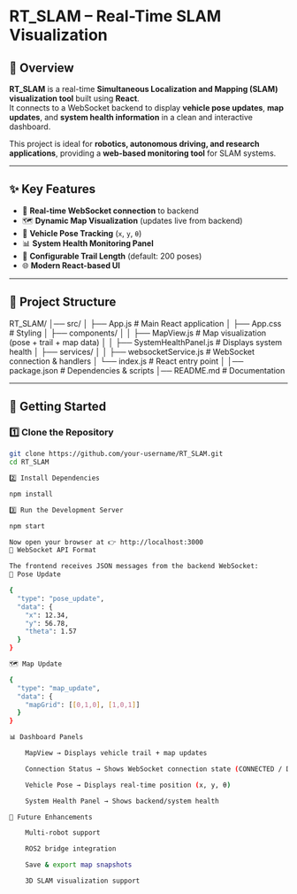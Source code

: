 # RT_SLAM – Real-Time SLAM Visualization

## 📖 Overview
**RT_SLAM** is a real-time **Simultaneous Localization and Mapping (SLAM) visualization tool** built using **React**.  
It connects to a WebSocket backend to display **vehicle pose updates**, **map updates**, and **system health information** in a clean and interactive dashboard.

This project is ideal for **robotics, autonomous driving, and research applications**, providing a **web-based monitoring tool** for SLAM systems.

---

## ✨ Key Features
- 🔴 **Real-time WebSocket connection** to backend  
- 🗺️ **Dynamic Map Visualization** (updates live from backend)  
- 🚗 **Vehicle Pose Tracking** (`x`, `y`, `θ`)  
- 📊 **System Health Monitoring Panel**  
- 🔄 **Configurable Trail Length** (default: 200 poses)  
- 🌐 **Modern React-based UI**  

---

## 📂 Project Structure

RT_SLAM/
│── src/
│ ├── App.js # Main React application
│ ├── App.css # Styling
│ ├── components/
│ │ ├── MapView.js # Map visualization (pose + trail + map data)
│ │ ├── SystemHealthPanel.js # Displays system health
│ ├── services/
│ │ ├── websocketService.js # WebSocket connection & handlers
│ └── index.js # React entry point
│
│── package.json # Dependencies & scripts
│── README.md # Documentation


---

## 🚀 Getting Started

### 1️⃣ Clone the Repository
```bash
git clone https://github.com/your-username/RT_SLAM.git
cd RT_SLAM

2️⃣ Install Dependencies

npm install

3️⃣ Run the Development Server

npm start

Now open your browser at 👉 http://localhost:3000
🔌 WebSocket API Format

The frontend receives JSON messages from the backend WebSocket:
📍 Pose Update

{
  "type": "pose_update",
  "data": {
    "x": 12.34,
    "y": 56.78,
    "theta": 1.57
  }
}

🗺️ Map Update

{
  "type": "map_update",
  "data": {
    "mapGrid": [[0,1,0], [1,0,1]]
  }
}

📊 Dashboard Panels

    MapView → Displays vehicle trail + map updates

    Connection Status → Shows WebSocket connection state (CONNECTED / DISCONNECTED)

    Vehicle Pose → Displays real-time position (x, y, θ)

    System Health Panel → Shows backend/system health

📌 Future Enhancements

    Multi-robot support

    ROS2 bridge integration

    Save & export map snapshots

    3D SLAM visualization support
